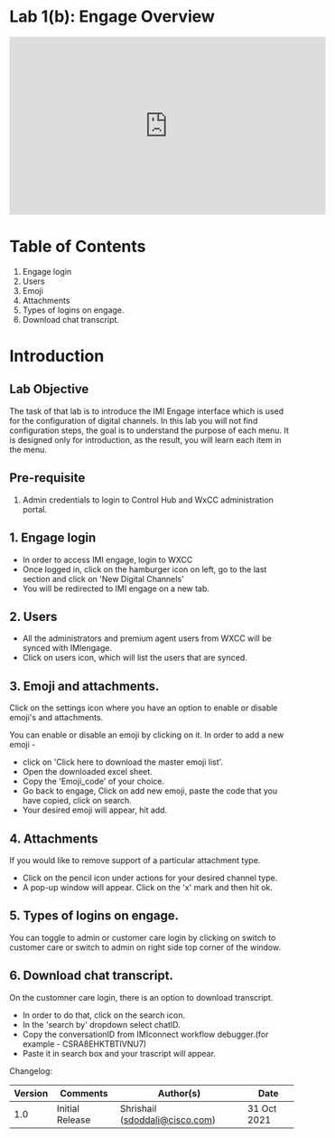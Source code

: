 # Lab 1(b): Engage Overview

<iframe width="560" height="315" src="https://www.youtube.com/embed/BvVEODznEaU" title="Lab 1(b): Engage Overview" frameborder="0" allow="accelerometer; autoplay; clipboard-write; encrypted-media; gyroscope; picture-in-picture" allowfullscreen></iframe>

# Table of Contents
1. Engage login
2. Users
3. Emoji
4. Attachments
5. Types of logins on engage.
6. Download chat transcript.

# Introduction

## Lab Objective

The task of that lab is to introduce the IMI Engage interface which is used for the configuration of digital channels. In this lab you will not find configuration steps, the goal is to understand the purpose of each menu. It is designed only for introduction, as the result, you will learn each item in the menu.

## Pre-requisite

1. Admin credentials to login to Control Hub and WxCC administration portal.

## 1. Engage login

- In order to access IMI engage, login to WXCC
- Once logged in, click on the hamburger icon on left, go to the last section and click on 'New Digital Channels'
- You will be redirected to IMI engage on a new tab.

## 2. Users

- All the administrators and premium agent users from WXCC will be synced with IMIengage.
- Click on users icon, which will list the users that are synced.

## 3. Emoji and attachments.

Click on the settings icon where you have an option to enable or disable emoji's and attachments.

You can enable or disable an emoji by clicking on it.
In order to add a new emoji -
- click on 'Click here to download the master emoji list'.
- Open the downloaded excel sheet.
- Copy the 'Emoji_code' of your choice.
- Go back to engage, Click on add new emoji, paste the code that you have copied, click on search.
- Your desired emoji will appear, hit add.

## 4. Attachments

If you would like to remove support of a particular attachment type.
- Click on the pencil icon under actions for your desired channel type.
- A pop-up window will appear. Click on the 'x' mark and then hit ok.

## 5. Types of logins on engage.

   You can toggle to admin or customer care login by clicking on switch to customer care or switch to admin on right side top corner of the window.

## 6. Download chat transcript.

On the customner care login, there is an option to download transcript.
- In order to do that, click on the search icon.
- In the 'search by' dropdown select chatID.
- Copy the conversationID from IMIconnect workflow debugger.(for example - CSRA8EHKTBTIVNU7)
- Paste it in search box and your trascript will appear.

Changelog:

| **Version** | **Comments** | **Author(s)** | **Date** |
| --- | --- | --- | --- |
| 1.0 | Initial Release | Shrishail (sdoddali@cisco.com) | 31 Oct 2021 |